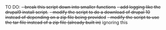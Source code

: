 TO DO:
~~- break this script down into smaller functions~~
~~- add logging like the drupal9 install script.~~
~~- modify the script to do a download of drupal 10 instead of depending on a zip file being provided~~
~~- modify the script to use the tar file instead of a zip file (already built in)~~ ignoring this


